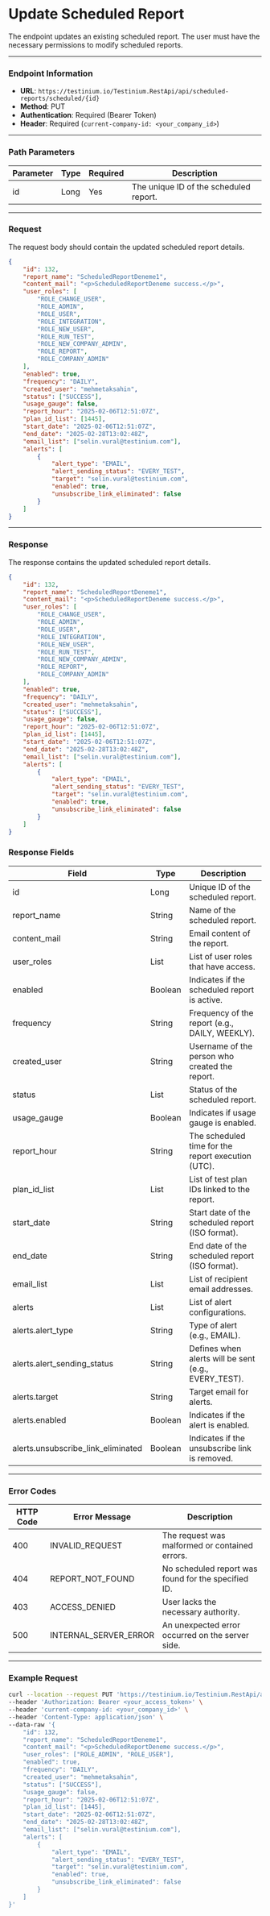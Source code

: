 # Update Scheduled Report

The endpoint updates an existing scheduled report. The user must have the necessary permissions to modify scheduled reports.

***

### Endpoint Information

* **URL**: `https://testinium.io/Testinium.RestApi/api/scheduled-reports/scheduled/{id}`
* **Method**: PUT
* **Authentication**: Required (Bearer Token)
* **Header**: Required (`current-company-id: <your_company_id>`)

***

### Path Parameters

| Parameter | Type | Required | Description                            |
| --------- | ---- | -------- | -------------------------------------- |
| id        | Long | Yes      | The unique ID of the scheduled report. |

***

### Request&#x20;

The request body should contain the updated scheduled report details.

```json
{
    "id": 132,
    "report_name": "ScheduledReportDeneme1",
    "content_mail": "<p>ScheduledReportDeneme success.</p>",
    "user_roles": [
        "ROLE_CHANGE_USER",
        "ROLE_ADMIN",
        "ROLE_USER",
        "ROLE_INTEGRATION",
        "ROLE_NEW_USER",
        "ROLE_RUN_TEST",
        "ROLE_NEW_COMPANY_ADMIN",
        "ROLE_REPORT",
        "ROLE_COMPANY_ADMIN"
    ],
    "enabled": true,
    "frequency": "DAILY",
    "created_user": "mehmetaksahin",
    "status": ["SUCCESS"],
    "usage_gauge": false,
    "report_hour": "2025-02-06T12:51:07Z",
    "plan_id_list": [1445],
    "start_date": "2025-02-06T12:51:07Z",
    "end_date": "2025-02-28T13:02:48Z",
    "email_list": ["selin.vural@testinium.com"],
    "alerts": [
        {
            "alert_type": "EMAIL",
            "alert_sending_status": "EVERY_TEST",
            "target": "selin.vural@testinium.com",
            "enabled": true,
            "unsubscribe_link_eliminated": false
        }
    ]
}
```

***

### Response

The response contains the updated scheduled report details.

```json
{
    "id": 132,
    "report_name": "ScheduledReportDeneme1",
    "content_mail": "<p>ScheduledReportDeneme success.</p>",
    "user_roles": [
        "ROLE_CHANGE_USER",
        "ROLE_ADMIN",
        "ROLE_USER",
        "ROLE_INTEGRATION",
        "ROLE_NEW_USER",
        "ROLE_RUN_TEST",
        "ROLE_NEW_COMPANY_ADMIN",
        "ROLE_REPORT",
        "ROLE_COMPANY_ADMIN"
    ],
    "enabled": true,
    "frequency": "DAILY",
    "created_user": "mehmetaksahin",
    "status": ["SUCCESS"],
    "usage_gauge": false,
    "report_hour": "2025-02-06T12:51:07Z",
    "plan_id_list": [1445],
    "start_date": "2025-02-06T12:51:07Z",
    "end_date": "2025-02-28T13:02:48Z",
    "email_list": ["selin.vural@testinium.com"],
    "alerts": [
        {
            "alert_type": "EMAIL",
            "alert_sending_status": "EVERY_TEST",
            "target": "selin.vural@testinium.com",
            "enabled": true,
            "unsubscribe_link_eliminated": false
        }
    ]
}
```

### Response Fields

| Field                                | Type    | Description                                           |
| ------------------------------------ | ------- | ----------------------------------------------------- |
| id                                   | Long    | Unique ID of the scheduled report.                    |
| report\_name                         | String  | Name of the scheduled report.                         |
| content\_mail                        | String  | Email content of the report.                          |
| user\_roles                          | List    | List of user roles that have access.                  |
| enabled                              | Boolean | Indicates if the scheduled report is active.          |
| frequency                            | String  | Frequency of the report (e.g., DAILY, WEEKLY).        |
| created\_user                        | String  | Username of the person who created the report.        |
| status                               | List    | Status of the scheduled report.                       |
| usage\_gauge                         | Boolean | Indicates if usage gauge is enabled.                  |
| report\_hour                         | String  | The scheduled time for the report execution (UTC).    |
| plan\_id\_list                       | List    | List of test plan IDs linked to the report.           |
| start\_date                          | String  | Start date of the scheduled report (ISO format).      |
| end\_date                            | String  | End date of the scheduled report (ISO format).        |
| email\_list                          | List    | List of recipient email addresses.                    |
| alerts                               | List    | List of alert configurations.                         |
| alerts.alert\_type                   | String  | Type of alert (e.g., EMAIL).                          |
| alerts.alert\_sending\_status        | String  | Defines when alerts will be sent (e.g., EVERY\_TEST). |
| alerts.target                        | String  | Target email for alerts.                              |
| alerts.enabled                       | Boolean | Indicates if the alert is enabled.                    |
| alerts.unsubscribe\_link\_eliminated | Boolean | Indicates if the unsubscribe link is removed.         |

***

### Error Codes

| HTTP Code | Error Message           | Description                                         |
| --------- | ----------------------- | --------------------------------------------------- |
| 400       | INVALID\_REQUEST        | The request was malformed or contained errors.      |
| 404       | REPORT\_NOT\_FOUND      | No scheduled report was found for the specified ID. |
| 403       | ACCESS\_DENIED          | User lacks the necessary authority.                 |
| 500       | INTERNAL\_SERVER\_ERROR | An unexpected error occurred on the server side.    |

***

### Example Request&#x20;

```bash
curl --location --request PUT 'https://testinium.io/Testinium.RestApi/api/scheduled-reports/scheduled/132?companyId=5251' \
--header 'Authorization: Bearer <your_access_token>' \
--header 'current-company-id: <your_company_id>' \
--header 'Content-Type: application/json' \
--data-raw '{
    "id": 132,
    "report_name": "ScheduledReportDeneme1",
    "content_mail": "<p>ScheduledReportDeneme success.</p>",
    "user_roles": ["ROLE_ADMIN", "ROLE_USER"],
    "enabled": true,
    "frequency": "DAILY",
    "created_user": "mehmetaksahin",
    "status": ["SUCCESS"],
    "usage_gauge": false,
    "report_hour": "2025-02-06T12:51:07Z",
    "plan_id_list": [1445],
    "start_date": "2025-02-06T12:51:07Z",
    "end_date": "2025-02-28T13:02:48Z",
    "email_list": ["selin.vural@testinium.com"],
    "alerts": [
        {
            "alert_type": "EMAIL",
            "alert_sending_status": "EVERY_TEST",
            "target": "selin.vural@testinium.com",
            "enabled": true,
            "unsubscribe_link_eliminated": false
        }
    ]
}'
```
